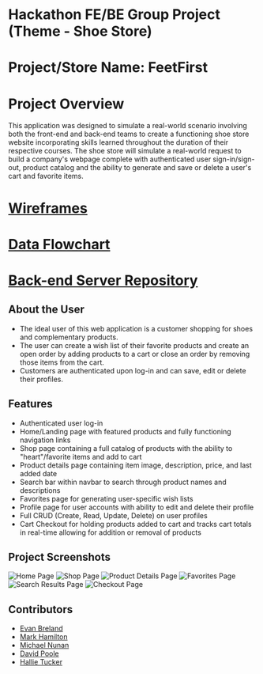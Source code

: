 # Hackathon FE/BE Group Project (Theme - Shoe Store)

# Project/Store Name: FeetFirst

# Project Overview
This application was designed to simulate a real-world scenario involving both the front-end and back-end teams to create a functioning shoe store website incorporating skills learned throughout the duration of their respective courses. The shoe store will simulate a real-world request to build a company's webpage complete with authenticated user sign-in/sign-out, product catalog and the ability to generate and save or delete a user's cart and favorite items.

# [Wireframes](https://www.figma.com/file/HFDXAislqb4PUQGBp6SJA9/Feet-First?type=design&node-id=0-1&mode=design&t=bTu1Lr8mjj4z4iqR-0)

# [Data Flowchart](https://dbdiagram.io/embed/64c54e8902bd1c4a5ee8a5d7)

# [Back-end Server Repository](https://github.com/EvgBre/feetfirst-server)

## About the User
- The ideal user of this web application is a customer shopping for shoes and complementary products.
- The user can create a wish list of their favorite products and create an open order by adding products to a cart or close an order by removing those items from the cart.
- Customers are authenticated upon log-in and can save, edit or delete their profiles.

## Features
- Authenticated user log-in
- Home/Landing page with featured products and fully functioning navigation links
- Shop page containing a full catalog of products with the ability to "heart"/favorite items and add to cart
- Product details page containing item image, description, price, and last added date
- Search bar within navbar to search through product names and descriptions
- Favorites page for generating user-specific wish lists
- Profile page for user accounts with ability to edit and delete their profile
- Full CRUD (Create, Read, Update, Delete) on user profiles
- Cart Checkout for holding products added to cart and tracks cart totals in real-time allowing for addition or removal of products

## Project Screenshots
![Home Page](https://github.com/mpnunan/FeetFirst/assets/127453405/e5d04279-e9ba-4f2c-8c0d-7d53438b3e36)
![Shop Page](https://github.com/mpnunan/FeetFirst/assets/127453405/d5afe93a-1d47-4f42-97e1-57dea9db185e)
![Product Details Page](https://github.com/mpnunan/FeetFirst/assets/127453405/d1ccad22-ab13-447a-9dc5-dfa9f9805cef)
![Favorites Page](https://github.com/mpnunan/FeetFirst/assets/127453405/9d0c340d-eff9-443c-bf79-aee24b6bd41f)
![Search Results Page](https://github.com/mpnunan/FeetFirst/assets/127453405/7ac69c3e-39a0-4a1e-9ef5-ce3ff2b4502c)
![Checkout Page](https://github.com/mpnunan/FeetFirst/assets/127453405/0701b75e-750e-424f-8636-0ba61231cdba)

## Contributors
- [Evan Breland](https://github.com/EvgBre)
- [Mark Hamilton](https://github.com/markh126)
- [Michael Nunan](https://github.com/mpnunan)
- [David Poole](https://github.com/DavidBPoole)
- [Hallie Tucker](https://github.com/datcog1111)
